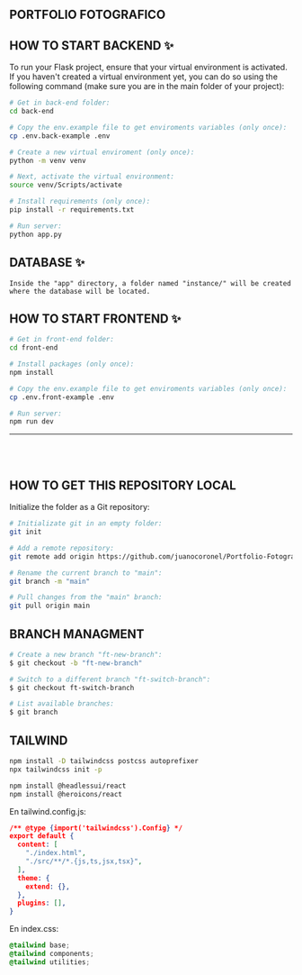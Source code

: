 ## PORTFOLIO FOTOGRAFICO


## HOW TO START BACKEND ✨

To run your Flask project, ensure that your virtual environment is activated. If you haven't created a virtual environment yet, you can do so using the following command (make sure you are in the main folder of your project):  

```bash
# Get in back-end folder:  
cd back-end  

# Copy the env.example file to get enviroments variables (only once):  
cp .env.back-example .env  

# Create a new virtual enviroment (only once):  
python -m venv venv  

# Next, activate the virtual environment:  
source venv/Scripts/activate  

# Install requirements (only once):  
pip install -r requirements.txt  

# Run server:  
python app.py  
```

## DATABASE ✨
```
Inside the "app" directory, a folder named "instance/" will be created where the database will be located.  
```

## HOW TO START FRONTEND ✨
```bash
# Get in front-end folder:  
cd front-end  

# Install packages (only once):  
npm install  

# Copy the env.example file to get enviroments variables (only once):  
cp .env.front-example .env  

# Run server:  
npm run dev  
```


<hr>
<br></br>

## **HOW TO GET THIS REPOSITORY LOCAL**
Initialize the folder as a Git repository:  
```bash
# Initializate git in an empty folder:  
git init  

# Add a remote repository:  
git remote add origin https://github.com/juanocoronel/Portfolio-Fotografico.git 

# Rename the current branch to "main":  
git branch -m "main"  

# Pull changes from the "main" branch:  
git pull origin main  
```

## BRANCH MANAGMENT

```bash
# Create a new branch "ft-new-branch":  
$ git checkout -b "ft-new-branch"  

# Switch to a different branch "ft-switch-branch":  
$ git checkout ft-switch-branch  

# List available branches:  
$ git branch  
```


## TAILWIND
```bash
npm install -D tailwindcss postcss autoprefixer
npx tailwindcss init -p

npm install @headlessui/react
npm install @heroicons/react
```

En tailwind.config.js:
```json
/** @type {import('tailwindcss').Config} */
export default {
  content: [
    "./index.html",
    "./src/**/*.{js,ts,jsx,tsx}",
  ],
  theme: {
    extend: {},
  },
  plugins: [],
}
```

En index.css:
```css
@tailwind base;
@tailwind components;
@tailwind utilities;
```


